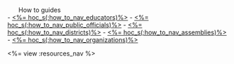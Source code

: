 <div style="padding: 20px 0px 0px 25px;" >How to guides</div>
- <a href="<%= resolve_url('/resources/how-to') %>"><%= hoc_s(:how_to_nav_educators)%></a>
- <a href="<%= resolve_url('/resources/how-to-public-officials') %>"><%= hoc_s(:how_to_nav_public_officials)%></a>
- <a href="<%= resolve_url('/resources/how-to-districts') %>"><%= hoc_s(:how_to_nav_districts)%></a>
- <a href="<%= resolve_url('/resources/how-to-events') %>"><%= hoc_s(:how_to_nav_assemblies)%></a>
- <a href="<%= resolve_url('/resources/how-to-organizations') %>"><%= hoc_s(:how_to_nav_organizations)%></a>

<%= view :resources_nav %>

<!-- 
# Order should be educators, after school, parents, officials, districts, assemblies. Add in after school and parents
# when these pages are ready
- <a href="<%= resolve_url('/resources/how-to-after-school') %>"><%= hoc_s(:howto_nav_after_school)%></a>
- <a href="<%= resolve_url('/resources/how-to-parents') %>"><%= hoc_s(:howto_nav_parents)%></a> 
-->
